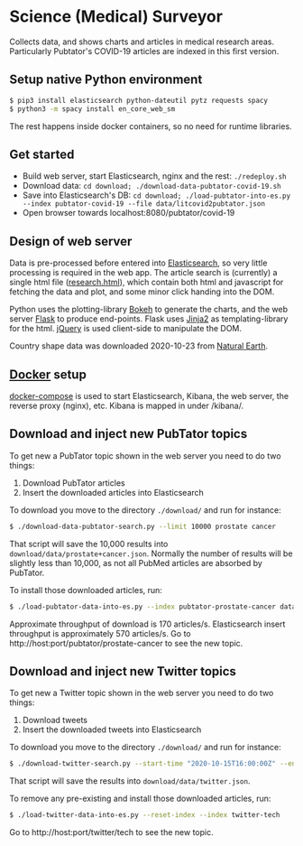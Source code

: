 # Science (Medical) Surveyor

Collects data, and shows charts and articles in medical research areas. Particularly Pubtator's COVID-19
articles are indexed in this first version.


## Setup native Python environment

````bash
$ pip3 install elasticsearch python-dateutil pytz requests spacy
$ python3 -m spacy install en_core_web_sm
````

The rest happens inside docker containers, so no need for runtime libraries.


## Get started

* Build web server, start Elasticsearch, nginx and the rest: `./redeploy.sh`
* Download data: `cd download; ./download-data-pubtator-covid-19.sh`
* Save into Elasticsearch's DB: `cd download; ./load-pubtator-into-es.py --index pubtator-covid-19 --file data/litcovid2pubtator.json`
* Open browser towards localhost:8080/pubtator/covid-19


## Design of web server

Data is pre-processed before entered into [Elasticsearch](https://www.elastic.co/), so very little processing
is required in the web app. The article search is (currently) a single html file
([research.html](scimed-surveyor/blob/master/http-server/templates/research.html)), which contain both html and
javascript for fetching the data and plot, and some minor click handing into the DOM.

Python uses the plotting-library [Bokeh](https://bokeh.org/) to generate the charts, and the web server
[Flask](https://flask.palletsprojects.com/en/1.1.x/) to produce end-points. Flask uses
[Jinja2](https://jinja.palletsprojects.com/en/2.11.x/) as templating-library for the html.
[jQuery](https://jquery.com/) is used client-side to manipulate the DOM.

Country shape data was downloaded 2020-10-23 from [Natural Earth](https://www.naturalearthdata.com/downloads/110m-cultural-vectors/).


## [Docker](https://www.docker.com/) setup

[docker-compose](https://docs.docker.com/compose/) is used to start Elasticsearch, Kibana, the web server,
the reverse proxy (nginx), etc. Kibana is mapped in under /kibana/.


## Download and inject new PubTator topics

To get new a PubTator topic shown in the web server you need to do two things:

1. Download PubTator articles
2. Insert the downloaded articles into Elasticsearch

To download you move to the directory `./download/` and run for instance:

````bash
$ ./download-data-pubtator-search.py --limit 10000 prostate cancer
````

That script will save the 10,000 results into `download/data/prostate+cancer.json`. Normally the number of
results will be slightly less than 10,000, as not all PubMed articles are absorbed by PubTator.

To install those downloaded articles, run:

````bash
$ ./load-pubtator-data-into-es.py --index pubtator-prostate-cancer data/prostate+cancer.json
````

Approximate throughput of download is 170 articles/s. Elasticsearch insert throughput is approximately 570
articles/s. Go to http://host:port/pubtator/prostate-cancer to see the new topic.


## Download and inject new Twitter topics

To get new a Twitter topic shown in the web server you need to do two things:

1. Download tweets
2. Insert the downloaded tweets into Elasticsearch

To download you move to the directory `./download/` and run for instance:

````bash
$ ./download-twitter-search.py --start-time "2020-10-15T16:00:00Z" --end-time "2020-10-20T11:00:00Z" --stride-time 30:00 --interval-limit 100 --search "ai (medicine OR healthcare OR ehealth OR telemedicine)"
````

That script will save the results into `download/data/twitter.json`.

To remove any pre-existing and install those downloaded articles, run:

````bash
$ ./load-twitter-data-into-es.py --reset-index --index twitter-tech
````

Go to http://host:port/twitter/tech to see the new topic.
